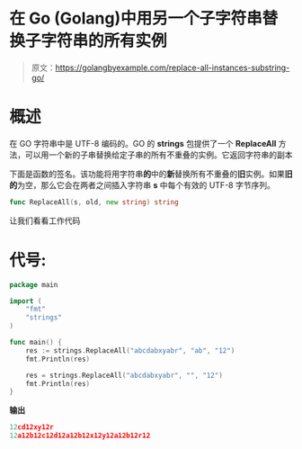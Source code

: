 # 在 Go (Golang)中用另一个子字符串替换子字符串的所有实例

> 原文：<https://golangbyexample.com/replace-all-instances-substring-go/>

# **概述**

在 GO 字符串中是 UTF-8 编码的。GO 的 **strings** 包提供了一个 **ReplaceAll** 方法，可以用一个新的子串替换给定子串的所有不重叠的实例。它返回字符串的副本

下面是函数的签名。该功能将用字符串**的**中的**新**替换所有不重叠的**旧**实例。如果**旧的**为空，那么它会在两者之间插入字符串 **s** 中每个有效的 UTF-8 字节序列。

```go
func ReplaceAll(s, old, new string) string
```

让我们看看工作代码

# **代号:**

```go
package main

import (
    "fmt"
    "strings"
)

func main() {
    res := strings.ReplaceAll("abcdabxyabr", "ab", "12")
    fmt.Println(res)

    res = strings.ReplaceAll("abcdabxyabr", "", "12")
    fmt.Println(res)
}
```

**输出**

```go
12cd12xy12r
12a12b12c12d12a12b12x12y12a12b12r12
```